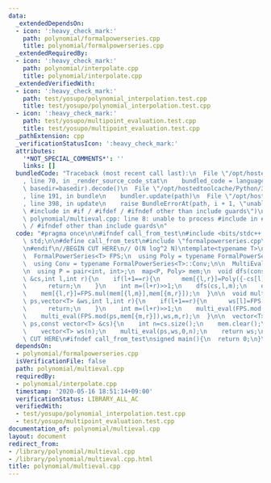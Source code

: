 ```yaml
---
data:
  _extendedDependsOn:
  - icon: ':heavy_check_mark:'
    path: polynomial/formalpowerseries.cpp
    title: polynomial/formalpowerseries.cpp
  _extendedRequiredBy:
  - icon: ':heavy_check_mark:'
    path: polynomial/interpolate.cpp
    title: polynomial/interpolate.cpp
  _extendedVerifiedWith:
  - icon: ':heavy_check_mark:'
    path: test/yosupo/polynomial_interpolation.test.cpp
    title: test/yosupo/polynomial_interpolation.test.cpp
  - icon: ':heavy_check_mark:'
    path: test/yosupo/multipoint_evaluation.test.cpp
    title: test/yosupo/multipoint_evaluation.test.cpp
  _pathExtension: cpp
  _verificationStatusIcon: ':heavy_check_mark:'
  attributes:
    '*NOT_SPECIAL_COMMENTS*': ''
    links: []
  bundledCode: "Traceback (most recent call last):\n  File \"/opt/hostedtoolcache/Python/3.8.5/x64/lib/python3.8/site-packages/onlinejudge_verify/documentation/build.py\"\
    , line 70, in _render_source_code_stat\n    bundled_code = language.bundle(stat.path,\
    \ basedir=basedir).decode()\n  File \"/opt/hostedtoolcache/Python/3.8.5/x64/lib/python3.8/site-packages/onlinejudge_verify/languages/cplusplus.py\"\
    , line 191, in bundle\n    bundler.update(path)\n  File \"/opt/hostedtoolcache/Python/3.8.5/x64/lib/python3.8/site-packages/onlinejudge_verify/languages/cplusplus_bundle.py\"\
    , line 398, in update\n    raise BundleErrorAt(path, i + 1, \"unable to process\
    \ #include in #if / #ifdef / #ifndef other than include guards\")\nonlinejudge_verify.languages.cplusplus_bundle.BundleErrorAt:\
    \ polynomial/multieval.cpp: line 8: unable to process #include in #if / #ifdef\
    \ / #ifndef other than include guards\n"
  code: "#pragma once\n\n#ifndef call_from_test\n#include <bits/stdc++.h>\nusing namespace\
    \ std;\n\n#define call_from_test\n#include \"formalpowerseries.cpp\"\n#undef call_from_test\n\
    \n#endif\n//BEGIN CUT HERE\n// O(N log^2 N)\ntemplate<typename T>\nstruct MultiEval{\n\
    \  FormalPowerSeries<T> FPS;\n  using Poly = typename FormalPowerSeries<T>::Poly;\n\
    \  using Conv = typename FormalPowerSeries<T>::Conv;\n\n  MultiEval(Conv conv):FPS(conv){}\n\
    \n  using P = pair<int, int>;\n  map<P, Poly> mem;\n  void dfs(const vector<T>\
    \ &cs,int l,int r){\n    if(l+1==r){\n      mem[{l,r}]=Poly({-cs[l],T(1)});\n\
    \      return;\n    }\n    int m=(l+r)>>1;\n    dfs(cs,l,m);\n    dfs(cs,m,r);\n\
    \    mem[{l,r}]=FPS.mul(mem[{l,m}],mem[{m,r}]);\n  }\n\n  void multi_eval(Poly\
    \ ps,vector<T> &ws,int l,int r){\n    if(l+1==r){\n      ws[l]=FPS.mod(ps,mem[{l,r}])[0];\n\
    \      return;\n    }\n    int m=(l+r)>>1;\n    multi_eval(FPS.mod(ps,mem[{l,m}]),ws,l,m);\n\
    \    multi_eval(FPS.mod(ps,mem[{m,r}]),ws,m,r);\n  }\n\n  vector<T> build(Poly\
    \ ps,const vector<T> &cs){\n    int n=cs.size();\n    mem.clear();\n    dfs(cs,0,n);\n\
    \    vector<T> ws(n);\n    multi_eval(ps,ws,0,n);\n    return ws;\n  }\n};\n//END\
    \ CUT HERE\n#ifndef call_from_test\nsigned main(){\n  return 0;\n}\n#endif\n"
  dependsOn:
  - polynomial/formalpowerseries.cpp
  isVerificationFile: false
  path: polynomial/multieval.cpp
  requiredBy:
  - polynomial/interpolate.cpp
  timestamp: '2020-05-16 18:51:14+09:00'
  verificationStatus: LIBRARY_ALL_AC
  verifiedWith:
  - test/yosupo/polynomial_interpolation.test.cpp
  - test/yosupo/multipoint_evaluation.test.cpp
documentation_of: polynomial/multieval.cpp
layout: document
redirect_from:
- /library/polynomial/multieval.cpp
- /library/polynomial/multieval.cpp.html
title: polynomial/multieval.cpp
---
```

